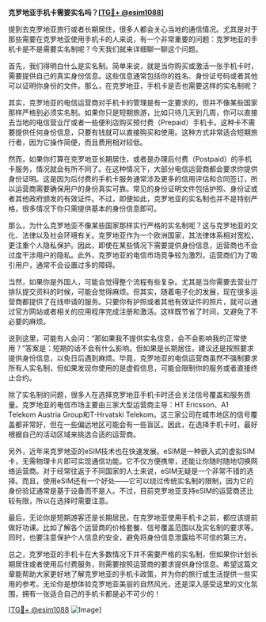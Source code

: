 **克罗地亚手机卡需要实名吗？[[TG💪+ @esim1088](https://t.me/s/esim1088)]**

提到去克罗地亚旅行或者长期居住，很多人都会关心当地的通信情况。尤其是对于那些需要在克罗地亚使用手机卡的人来说，有一个非常重要的问题：克罗地亚的手机卡是不是需要实名制呢？今天我们就来详细聊一聊这个问题。

首先，我们得明白什么是实名制。简单来说，就是当你购买或激活一张手机卡时，需要提供自己的真实身份信息。这些信息通常包括你的姓名、身份证号码或者其他可以证明你身份的文件。那么，在克罗地亚，手机卡是否也需要这样的实名制呢？

其实，克罗地亚的电信运营商对手机卡的管理是有一定要求的，但并不像某些国家那样严格到必须实名制。如果你只是短期旅游，比如只待几天到几周，你可以直接去当地的电信营业厅或者一些便利店购买预付费（Prepaid）手机卡。这种卡不需要提供任何身份信息，只要有钱就可以直接购买和使用。这种方式非常适合短期旅行者，因为它操作简便，而且费用相对较低。

然而，如果你打算在克罗地亚长期居住，或者是办理后付费（Postpaid）的手机卡服务，情况就会有所不同了。在这种情况下，大部分电信运营商都会要求你提供身份证明。这是因为后付费的手机卡服务通常涉及更多的信用评估和合同签订，所以运营商需要确保用户的身份真实可靠。常见的身份证明文件包括护照、身份证或者其他政府颁发的有效证件。不过，即便如此，克罗地亚的实名制也并不是特别严格，很多情况下你只需提供基本的身份信息即可。

那么，为什么克罗地亚不像某些国家那样实行严格的实名制呢？这与克罗地亚的文化、法律以及社会环境有关。克罗地亚作为一个欧洲国家，其法律体系相对宽松，更注重个人隐私保护。因此，即使在某些情况下需要提供身份信息，运营商也不会过度干涉用户的隐私。此外，克罗地亚的电信市场竞争较为激烈，运营商们为了吸引用户，通常不会设置过多的障碍。

当然，如果你是外国人，可能会觉得整个流程有些复杂。尤其是当你需要去营业厅排队提交资料的时候，可能会觉得麻烦。但其实，随着电子化的发展，现在很多运营商都提供了在线申请的服务。只要你有护照或者其他有效证件的照片，就可以通过官方网站或者相关的应用程序完成注册和激活。这样既节省了时间，又避免了不必要的麻烦。

说到这里，可能有人会问：“那如果我不提供实名信息，会不会影响我的正常使用？”答案是：短期的话不会有什么影响。但如果是长期居住，建议还是按照要求提供身份信息，以免日后遇到麻烦。毕竟，克罗地亚的电信运营商虽然不强制要求所有人实名制，但如果发现你使用的是虚假信息，可能会限制你的服务或者直接终止合约。

除了实名制的问题，很多人在选择克罗地亚手机卡时还会关注信号覆盖和服务质量。克罗地亚的电信市场主要由三家大型运营商主导：HT Ericsson、A1 Telekom Austria Group和T-Hrvatski Telekom。这三家公司在城市地区的信号覆盖都非常好，但在一些偏远地区可能会有一些盲区。因此，在选择手机卡时，最好根据自己的活动区域来挑选合适的运营商。

另外，近年来克罗地亚的eSIM技术也在快速发展。eSIM是一种嵌入式的虚拟SIM卡，无需物理卡片即可实现通信功能。它不仅方便携带，还能让你随时随地切换网络运营商。对于经常往返于不同国家的人士来说，eSIM无疑是一个非常不错的选择。而且，使用eSIM还有一个好处——它可以绕过传统实名制的限制，因为它的身份验证通常是基于设备而不是人。不过，目前克罗地亚支持eSIM的运营商还比较有限，所以在选择时需要注意。

最后，无论你是短期游客还是长期居民，在克罗地亚使用手机卡之前，都应该提前做好功课。比如了解各个运营商的价格套餐、信号覆盖范围以及实名制的要求等。同时，也要注意保护个人信息的安全，避免将身份信息泄露给不可信的第三方。

总之，克罗地亚的手机卡在大多数情况下并不需要严格的实名制，但如果你计划长期居住或者使用后付费服务，则需要按照运营商的要求提供身份信息。希望这篇文章能帮助大家更好地了解克罗地亚的手机卡政策，并为你的旅行或生活提供一些实用的参考。无论你是想体验克罗地亚美丽的自然风光，还是深入感受这里的文化氛围，拥有一张适合自己的手机卡都是必不可少的！

[[TG💪+ @esim1088](https://t.me/s/esim1088) ![Image](https://i.postimg.cc/4NQfJmqS/Snipaste-2025-05-13-00-14-12.png)]